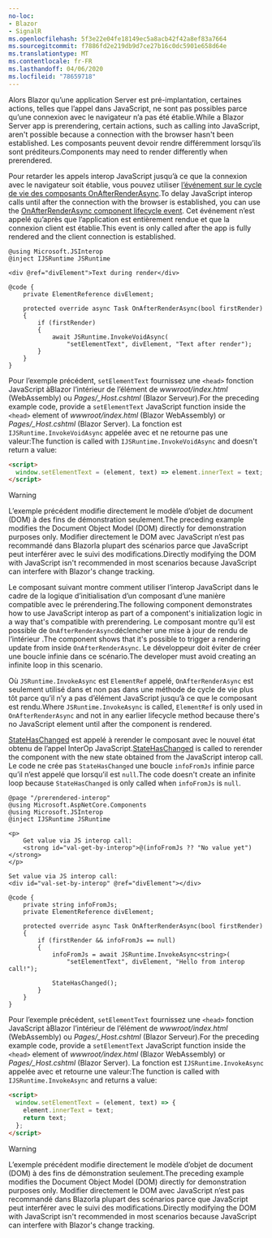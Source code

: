 ```yaml
---
no-loc:
- Blazor
- SignalR
ms.openlocfilehash: 5f3e22e04fe18149ec5a8acb42f42a8ef83a7664
ms.sourcegitcommit: f7886fd2e219db9d7ce27b16c0dc5901e658d64e
ms.translationtype: MT
ms.contentlocale: fr-FR
ms.lasthandoff: 04/06/2020
ms.locfileid: "78659718"
---
```

<span data-ttu-id="981a5-101">Alors Blazor qu’une application Server est pré-implantation, certaines actions, telles que l’appel dans JavaScript, ne sont pas possibles parce qu’une connexion avec le navigateur n’a pas été établie.</span><span class="sxs-lookup"><span data-stu-id="981a5-101">While a Blazor Server app is prerendering, certain actions, such as calling into JavaScript, aren't possible because a connection with the browser hasn't been established.</span></span> <span data-ttu-id="981a5-102">Les composants peuvent devoir rendre différemment lorsqu’ils sont préditeurs.</span><span class="sxs-lookup"><span data-stu-id="981a5-102">Components may need to render differently when prerendered.</span></span>

<span data-ttu-id="981a5-103">Pour retarder les appels interop JavaScript jusqu’à ce que la connexion avec le navigateur soit établie, vous pouvez utiliser [l’événement sur le cycle de vie des composants OnAfterRenderAsync](xref:blazor/lifecycle#after-component-render).</span><span class="sxs-lookup"><span data-stu-id="981a5-103">To delay JavaScript interop calls until after the connection with the browser is established, you can use the [OnAfterRenderAsync component lifecycle event](xref:blazor/lifecycle#after-component-render).</span></span> <span data-ttu-id="981a5-104">Cet événement n’est appelé qu’après que l’application est entièrement rendue et que la connexion client est établie.</span><span class="sxs-lookup"><span data-stu-id="981a5-104">This event is only called after the app is fully rendered and the client connection is established.</span></span>

```cshtml
@using Microsoft.JSInterop
@inject IJSRuntime JSRuntime

<div @ref="divElement">Text during render</div>

@code {
    private ElementReference divElement;

    protected override async Task OnAfterRenderAsync(bool firstRender)
    {
        if (firstRender)
        {
            await JSRuntime.InvokeVoidAsync(
                "setElementText", divElement, "Text after render");
        }
    }
}
```

<span data-ttu-id="981a5-105">Pour l’exemple précédent, `setElementText` fournissez une `<head>` fonction JavaScript àBlazor l’intérieur de l’élément de *wwwroot/index.html* (WebAssembly) ou *Pages/_Host.cshtml* (Blazor Serveur).</span><span class="sxs-lookup"><span data-stu-id="981a5-105">For the preceding example code, provide a `setElementText` JavaScript function inside the `<head>` element of *wwwroot/index.html* (Blazor WebAssembly) or *Pages/_Host.cshtml* (Blazor Server).</span></span> <span data-ttu-id="981a5-106">La fonction est `IJSRuntime.InvokeVoidAsync` appelée avec et ne retourne pas une valeur:</span><span class="sxs-lookup"><span data-stu-id="981a5-106">The function is called with `IJSRuntime.InvokeVoidAsync` and doesn't return a value:</span></span>

```html
<script>
  window.setElementText = (element, text) => element.innerText = text;
</script>
```

> [!WARNING]
> <span data-ttu-id="981a5-107">L’exemple précédent modifie directement le modèle d’objet de document (DOM) à des fins de démonstration seulement.</span><span class="sxs-lookup"><span data-stu-id="981a5-107">The preceding example modifies the Document Object Model (DOM) directly for demonstration purposes only.</span></span> <span data-ttu-id="981a5-108">Modifier directement le DOM avec JavaScript n’est pas recommandé dans Blazorla plupart des scénarios parce que JavaScript peut interférer avec le suivi des modifications.</span><span class="sxs-lookup"><span data-stu-id="981a5-108">Directly modifying the DOM with JavaScript isn't recommended in most scenarios because JavaScript can interfere with Blazor's change tracking.</span></span>

<span data-ttu-id="981a5-109">Le composant suivant montre comment utiliser l’interop JavaScript dans le cadre de la logique d’initialisation d’un composant d’une manière compatible avec le prérendering.</span><span class="sxs-lookup"><span data-stu-id="981a5-109">The following component demonstrates how to use JavaScript interop as part of a component's initialization logic in a way that's compatible with prerendering.</span></span> <span data-ttu-id="981a5-110">Le composant montre qu’il est possible de `OnAfterRenderAsync`déclencher une mise à jour de rendu de l’intérieur .</span><span class="sxs-lookup"><span data-stu-id="981a5-110">The component shows that it's possible to trigger a rendering update from inside `OnAfterRenderAsync`.</span></span> <span data-ttu-id="981a5-111">Le développeur doit éviter de créer une boucle infinie dans ce scénario.</span><span class="sxs-lookup"><span data-stu-id="981a5-111">The developer must avoid creating an infinite loop in this scenario.</span></span>

<span data-ttu-id="981a5-112">Où `JSRuntime.InvokeAsync` est `ElementRef` appelé, `OnAfterRenderAsync` est seulement utilisé dans et non pas dans une méthode de cycle de vie plus tôt parce qu’il n’y a pas d’élément JavaScript jusqu’à ce que le composant est rendu.</span><span class="sxs-lookup"><span data-stu-id="981a5-112">Where `JSRuntime.InvokeAsync` is called, `ElementRef` is only used in `OnAfterRenderAsync` and not in any earlier lifecycle method because there's no JavaScript element until after the component is rendered.</span></span>

<span data-ttu-id="981a5-113">[StateHasChanged](xref:blazor/lifecycle#state-changes) est appelé à rerender le composant avec le nouvel état obtenu de l’appel InterOp JavaScript.</span><span class="sxs-lookup"><span data-stu-id="981a5-113">[StateHasChanged](xref:blazor/lifecycle#state-changes) is called to rerender the component with the new state obtained from the JavaScript interop call.</span></span> <span data-ttu-id="981a5-114">Le code ne crée pas `StateHasChanged` une boucle `infoFromJs` infinie parce qu’il n’est appelé que lorsqu’il est `null`.</span><span class="sxs-lookup"><span data-stu-id="981a5-114">The code doesn't create an infinite loop because `StateHasChanged` is only called when `infoFromJs` is `null`.</span></span>

```cshtml
@page "/prerendered-interop"
@using Microsoft.AspNetCore.Components
@using Microsoft.JSInterop
@inject IJSRuntime JSRuntime

<p>
    Get value via JS interop call:
    <strong id="val-get-by-interop">@(infoFromJs ?? "No value yet")</strong>
</p>

Set value via JS interop call:
<div id="val-set-by-interop" @ref="divElement"></div>

@code {
    private string infoFromJs;
    private ElementReference divElement;

    protected override async Task OnAfterRenderAsync(bool firstRender)
    {
        if (firstRender && infoFromJs == null)
        {
            infoFromJs = await JSRuntime.InvokeAsync<string>(
                "setElementText", divElement, "Hello from interop call!");

            StateHasChanged();
        }
    }
}
```

<span data-ttu-id="981a5-115">Pour l’exemple précédent, `setElementText` fournissez une `<head>` fonction JavaScript àBlazor l’intérieur de l’élément de *wwwroot/index.html* (WebAssembly) ou *Pages/_Host.cshtml* (Blazor Serveur).</span><span class="sxs-lookup"><span data-stu-id="981a5-115">For the preceding example code, provide a `setElementText` JavaScript function inside the `<head>` element of *wwwroot/index.html* (Blazor WebAssembly) or *Pages/_Host.cshtml* (Blazor Server).</span></span> <span data-ttu-id="981a5-116">La fonction est `IJSRuntime.InvokeAsync` appelée avec et retourne une valeur:</span><span class="sxs-lookup"><span data-stu-id="981a5-116">The function is called with `IJSRuntime.InvokeAsync` and returns a value:</span></span>

```html
<script>
  window.setElementText = (element, text) => {
    element.innerText = text;
    return text;
  };
</script>
```

> [!WARNING]
> <span data-ttu-id="981a5-117">L’exemple précédent modifie directement le modèle d’objet de document (DOM) à des fins de démonstration seulement.</span><span class="sxs-lookup"><span data-stu-id="981a5-117">The preceding example modifies the Document Object Model (DOM) directly for demonstration purposes only.</span></span> <span data-ttu-id="981a5-118">Modifier directement le DOM avec JavaScript n’est pas recommandé dans Blazorla plupart des scénarios parce que JavaScript peut interférer avec le suivi des modifications.</span><span class="sxs-lookup"><span data-stu-id="981a5-118">Directly modifying the DOM with JavaScript isn't recommended in most scenarios because JavaScript can interfere with Blazor's change tracking.</span></span>

